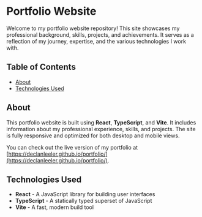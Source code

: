 # Portfolio Website

Welcome to my portfolio website repository! This site showcases my professional background, skills, projects, and achievements. It serves as a reflection of my journey, expertise, and the various technologies I work with.

## Table of Contents

- [About](#about)
- [Technologies Used](#technologies-used)

## About

This portfolio website is built using **React**, **TypeScript**, and **Vite**. It includes information about my professional experience, skills, and projects. The site is fully responsive and optimized for both desktop and mobile views.

You can check out the live version of my portfolio at [https://declanleeler.github.io/portfolio/](https://declanleeler.github.io/portfolio/).

## Technologies Used

- **React** - A JavaScript library for building user interfaces
- **TypeScript** - A statically typed superset of JavaScript
- **Vite** - A fast, modern build tool
